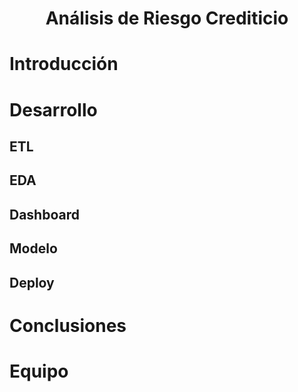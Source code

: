 # <h1 align= 'center'>Análisis de Riesgo Crediticio</h1>

# Introducción
# Desarrollo
## ETL
## EDA
## Dashboard
## Modelo
## Deploy
# Conclusiones
# Equipo
